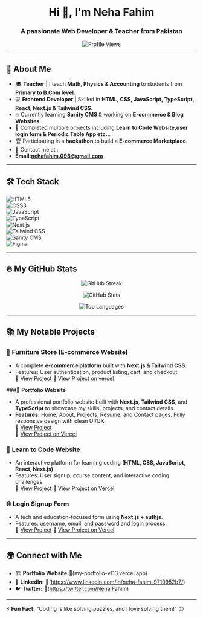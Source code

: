 <h1 align="center">Hi 👋, I'm Neha Fahim</h1>
<h3 align="center">A passionate Web Developer & Teacher from Pakistan</h3>

<p align="center">
  <img src="https://komarev.com/ghpvc/?username=NehaFahim&label=Profile%20Views&color=0e75b6&style=flat" alt="Profile Views" />
</p>

---

## 🚀 About Me  
- 🎓 **Teacher** | I teach **Math, Physics & Accounting** to students from **Primary to B.Com level**.  
- 💻 **Frontend Developer** | Skilled in **HTML, CSS, JavaScript, TypeScript, React, Next.js & Tailwind CSS**.  
- 🔥 Currently learning **Sanity CMS** & working on **E-commerce & Blog Websites**.  
- 🌟 Completed multiple projects including **Learn to Code Website,user login form  & Periodic Table App etc..**.  
- 🏆 Participating in a **hackathon** to build a **E-commerce Marketplace**.  
- 📩 Contact me at :
- **Email:nehafahim.098@gmail.com**

---

## 🛠️ Tech Stack  
![HTML5](https://img.shields.io/badge/HTML5-E34F26?style=for-the-badge&logo=html5&logoColor=white)  
![CSS3](https://img.shields.io/badge/CSS3-1572B6?style=for-the-badge&logo=css3&logoColor=white)  
![JavaScript](https://img.shields.io/badge/JavaScript-F7DF1E?style=for-the-badge&logo=javascript&logoColor=black)  
![TypeScript](https://img.shields.io/badge/TypeScript-3178C6?style=for-the-badge&logo=typescript&logoColor=white)   
![Next.js](https://img.shields.io/badge/Next.js-000000?style=for-the-badge&logo=next.js&logoColor=white)  
![Tailwind CSS](https://img.shields.io/badge/TailwindCSS-38B2AC?style=for-the-badge&logo=tailwind-css&logoColor=white)  
![Sanity CMS](https://img.shields.io/badge/Sanity-FF2D20?style=for-the-badge&logo=sanity&logoColor=white)  
![Figma](https://img.shields.io/badge/Figma-F24E1E?style=for-the-badge&logo=figma&logoColor=white)  

---

## 🔥 My GitHub Stats  
<p align="center">
  <img src="https://github-readme-streak-stats.herokuapp.com/?user=NehaFahim&theme=radical&hide_border=true" alt="GitHub Streak" />
</p>

<p align="center">
  <img src="https://github-readme-stats.vercel.app/api?username=NehaFahim&show_icons=true&theme=radical" alt="GitHub Stats" />
</p>

<p align="center">
  <img src="https://github-readme-stats.vercel.app/api/top-langs/?username=NehaFahimlayout=compact&theme=radical" alt="Top Languages" />
</p>

---

## 📚 My Notable Projects  
### 🚀 **Furniture Store (E-commerce Website)**  
- A complete **e-commerce platform** built with **Next.js & Tailwind CSS**.  
- Features: User authentication, product listing, cart, and checkout.  
🔗 [View Project](https://github.com/NehaFahim/FurnitureStore.git)
🔗 [View Project on vercel](https://furniture-store-puce.vercel.app/)  

###💼 **Portfolio Website**
- A professional portfolio website built with **Next.js**, **Tailwind CSS**, and **TypeScript** to showcase my skills, projects, and contact details.  
- **Features:** Home, About, Projects, Resume, and Contact pages. Fully responsive design with clean UI/UX.  
🔗 [View Project](https://github.com/NehaFahim/MyPortfolio.git)  
🔗 [View Project on Vercel](my-portfolio-v113.vercel.app)

### 📘 **Learn to Code Website**  
- An interactive platform for learning coding **(HTML, CSS, JavaScript, React, Next.js)**.  
- Features: User signup, course content, and interactive coding challenges.  
🔗 [View Project](https://github.com/NehaFahim/learn-to-code-website.git)
🔗 [View Project on Vercel](learn-to-code-website.vercel.app)

### 🌐 **Login Signup Form**  
- A tech and education-focused form using **Next.js + authjs**.  
- Features: username, email, and password and login process.  
🔗 [View Project](https://github.com/NehaFahim/login-signup-form.git)
🔗 [View Project on Vercel](login-signup-form-green.vercel.app)

---

## 🌍 Connect with Me  
- 🏗️ **Portfolio Website:**🔗(my-portfolio-v113.vercel.app)  
- 💼 **LinkedIn:** 🔗(https://www.linkedin.com/in/neha-fahim-9710952b7/)   
- 🐦 **Twitter:** 🔗(https://twitter.com/Neha Fahim)  

---

⚡ **Fun Fact:** "Coding is like solving puzzles, and I love solving them!" 😊  
